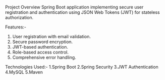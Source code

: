Project Overview
Spring Boot application implementing secure user registration and authentication using JSON Web Tokens (JWT) for stateless authorization.

Features:-
1. User registration with email validation.
2. Secure password encryption.
3. JWT-based authentication.
4. Role-based access control.
5. Comprehensive error handling.

Technologies Used:-
1.Spring Boot
2.Spring Security
3.JWT Authentication
4.MySQL
5.Maven

